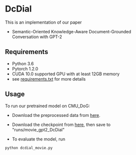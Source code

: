 # DcDial

This is an implementation of our paper
- Semantic-Oriented Knowledge-Aware Document-Grounded Conversation with GPT-2

## Requirements

- Python 3.6
- Pytorch 1.2.0
- CUDA 10.0 supported GPU with at least 12GB memory
- see [requirements.txt](requirements.txt) for more details

## Usage

To run our pretrained model on CMU_DoG:

- Download the preprocessed data from [here](https://drive.google.com/file/d/16SbW7fEiAjofMijMcDLiMgoeJxFTlMGY/view?usp=sharing).
- Download the checkpoint from [here](https://drive.google.com/drive/folders/1N7nG0fZqd3eMr_zKt025yHNCk8l9jH4w?usp=sharing), then save to "runs/movie_gpt2_DcDial"

- To evaluate the model, run
```bash
python dcdial_movie.py
```


